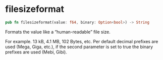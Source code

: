 # filesizeformat

```rust
pub fn filesizeformat(value: f64, binary: Option<bool>) -> String
```

Formats the value like a “human-readable” file size.

For example. 13 kB, 4.1 MB, 102 Bytes, etc. Per default decimal prefixes are
used (Mega, Giga, etc.), if the second parameter is set to true the binary
prefixes are used (Mebi, Gibi).
